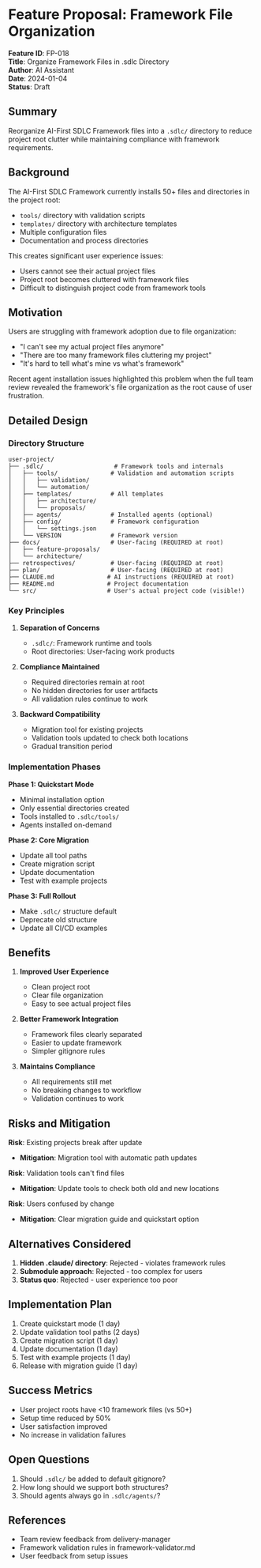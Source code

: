 # Feature Proposal: Framework File Organization

**Feature ID**: FP-018  
**Title**: Organize Framework Files in .sdlc Directory  
**Author**: AI Assistant  
**Date**: 2024-01-04  
**Status**: Draft

## Summary

Reorganize AI-First SDLC Framework files into a `.sdlc/` directory to reduce project root clutter while maintaining compliance with framework requirements.

## Background

The AI-First SDLC Framework currently installs 50+ files and directories in the project root:
- `tools/` directory with validation scripts
- `templates/` directory with architecture templates  
- Multiple configuration files
- Documentation and process directories

This creates significant user experience issues:
- Users cannot see their actual project files
- Project root becomes cluttered with framework files
- Difficult to distinguish project code from framework tools

## Motivation

Users are struggling with framework adoption due to file organization:
- "I can't see my actual project files anymore"
- "There are too many framework files cluttering my project"
- "It's hard to tell what's mine vs what's framework"

Recent agent installation issues highlighted this problem when the full team review revealed the framework's file organization as the root cause of user frustration.

## Detailed Design

### Directory Structure

```
user-project/
├── .sdlc/                    # Framework tools and internals
│   ├── tools/               # Validation and automation scripts
│   │   ├── validation/      
│   │   └── automation/      
│   ├── templates/           # All templates
│   │   ├── architecture/    
│   │   └── proposals/       
│   ├── agents/              # Installed agents (optional)
│   ├── config/              # Framework configuration
│   │   └── settings.json    
│   └── VERSION              # Framework version
├── docs/                    # User-facing (REQUIRED at root)
│   ├── feature-proposals/   
│   └── architecture/        
├── retrospectives/          # User-facing (REQUIRED at root)
├── plan/                    # User-facing (REQUIRED at root)
├── CLAUDE.md               # AI instructions (REQUIRED at root)
├── README.md               # Project documentation
└── src/                    # User's actual project code (visible!)
```

### Key Principles

1. **Separation of Concerns**
   - `.sdlc/`: Framework runtime and tools
   - Root directories: User-facing work products

2. **Compliance Maintained**
   - Required directories remain at root
   - No hidden directories for user artifacts
   - All validation rules continue to work

3. **Backward Compatibility**
   - Migration tool for existing projects
   - Validation tools updated to check both locations
   - Gradual transition period

### Implementation Phases

**Phase 1: Quickstart Mode**
- Minimal installation option
- Only essential directories created
- Tools installed to `.sdlc/tools/`
- Agents installed on-demand

**Phase 2: Core Migration**
- Update all tool paths
- Create migration script
- Update documentation
- Test with example projects

**Phase 3: Full Rollout**
- Make `.sdlc/` structure default
- Deprecate old structure
- Update all CI/CD examples

## Benefits

1. **Improved User Experience**
   - Clean project root
   - Clear file organization
   - Easy to see actual project files

2. **Better Framework Integration**
   - Framework files clearly separated
   - Easier to update framework
   - Simpler gitignore rules

3. **Maintains Compliance**
   - All requirements still met
   - No breaking changes to workflow
   - Validation continues to work

## Risks and Mitigation

**Risk**: Existing projects break after update
- **Mitigation**: Migration tool with automatic path updates

**Risk**: Validation tools can't find files
- **Mitigation**: Update tools to check both old and new locations

**Risk**: Users confused by change
- **Mitigation**: Clear migration guide and quickstart option

## Alternatives Considered

1. **Hidden .claude/ directory**: Rejected - violates framework rules
2. **Submodule approach**: Rejected - too complex for users
3. **Status quo**: Rejected - user experience too poor

## Implementation Plan

1. Create quickstart mode (1 day)
2. Update validation tool paths (2 days)
3. Create migration script (1 day)
4. Update documentation (1 day)
5. Test with example projects (1 day)
6. Release with migration guide (1 day)

## Success Metrics

- User project roots have <10 framework files (vs 50+)
- Setup time reduced by 50%
- User satisfaction improved
- No increase in validation failures

## Open Questions

1. Should `.sdlc/` be added to default gitignore?
2. How long should we support both structures?
3. Should agents always go in `.sdlc/agents/`?

## References

- Team review feedback from delivery-manager
- Framework validation rules in framework-validator.md
- User feedback from setup issues